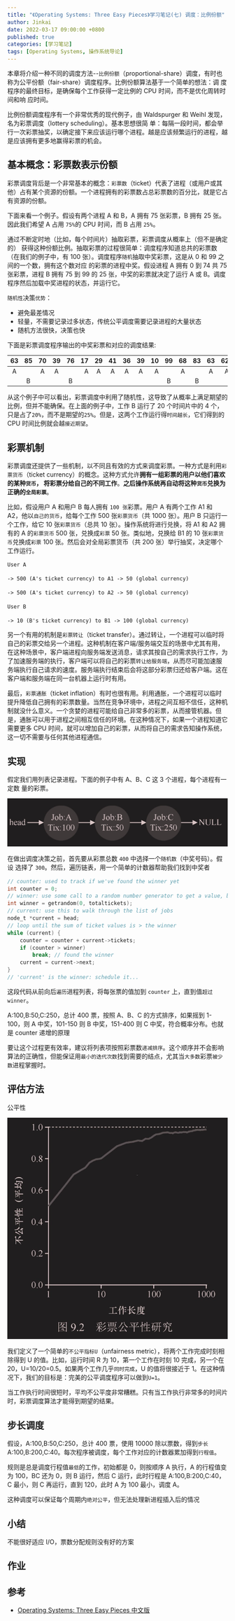 ```yaml
---
title: "《Operating Systems: Three Easy Pieces》学习笔记(七) 调度：比例份额"
author: Jinkai
date: 2022-03-17 09:00:00 +0800
published: true
categories: [学习笔记]
tags: [Operating Systems, 操作系统导论]
---
```


本章将介绍一种不同的调度方法--`比例份额`（proportional-share）调度，有时也称为公平份额（fair-share）调度程序。比例份额算法基于一个简单的想法：调 度程序的最终目标，是确保每个工作获得一定比例的 CPU 时间，而不是优化周转时间和响 应时间。

比例份额调度程序有一个非常优秀的现代例子，由 Waldspurger 和 Weihl 发现，名为彩票调度（lottery scheduling）。基本思想很简 单：每隔一段时间，都会举行一次彩票抽奖，以确定接下来应该运行哪个进程。越是应该频繁运行的进程，越是应该拥有更多地赢得彩票的机会。

## 基本概念：彩票数表示份额

彩票调度背后是一个非常基本的概念：`彩票数`（ticket）代表了进程（或用户或其他）占有某个资源的份额。一个进程拥有的彩票数占总彩票数的百分比，就是它占有资源的份额。

下面来看一个例子。假设有两个进程 A 和 B，A 拥有 75 张彩票，B 拥有 25 张。因此我们希望 A 占用 `75%`的 CPU 时间，而 B 占用 `25%`。

通过不断定时地（比如，每个时间片）抽取彩票，彩票调度从概率上（但不是确定的） 获得这种份额比例。抽取彩票的过程很简单：调度程序知道总共的彩票数（在我们的例子中，有 100 张）。调度程序`随机`抽取中奖彩票，这是从 0 和 99 之间的一个数，拥有这个数对应 的彩票的进程中奖。假设进程 A 拥有 0 到 74 共 75 张彩票，进程 B 拥有 75 到 99 的 25 张，中奖的彩票就决定了运行 A 或 B。调度程序然后加载中奖进程的状态，并运行它。

`随机性`决策`优势`：

- 避免最差情况
- 轻量，不需要记录过多状态，传统公平调度需要记录进程的大量状态
- 随机方法很快，决策也快

下面是彩票调度程序输出的中奖彩票和对应的调度结果:

| 63  | 85  | 70  | 39  | 76  |  17 | 29  | 41  | 36  | 39  |  10 | 99  | 68  | 83  | 63  |  62 | 43  |  0  | 49  | 49  |
| :-: | :-: | :-: | :-: | :-: | --: | :-: | :-: | :-: | :-: | --: | :-: | :-: | :-: | :-: | --: | :-: | :-: | :-: | :-: |
|  A  |     |  A  |  A  |     |   A |  A  |  A  |  A  |  A  |   A |     |  A  |     |  A  |   A |  A  |  A  |  A  |  A  |
|     |  B  |     |     |  B  |     |     |     |     |     |     |  B  |     |  B  |     |     |     |     |     |     |

从这个例子中可以看出，彩票调度中利用了随机性，这导致了从概率上满足期望的比例，但并不能确保。在上面的例子中，工作 B 运行了 20 个时间片中的 4 个，只是占了`20%`，而不是期望的`25%`。但是，这两个工作运行得`时间越长`，它们得到的 CPU 时间比例就会越`接近期望`。

## 彩票机制

彩票调度还提供了一些机制，以不同且有效的方式来调度彩票。一种方式是利用`彩票货币`（ticket currency）的概念。这种方式允许**拥有一组彩票的用户以他们喜欢的某种`货币`， 将彩票分给自己的不同工作**。**之后操作系统再自动将这种`货币`兑换为正确的`全局彩票`**。

比如，假设用户 A 和用户 B 每人拥有 `100 张`彩票。用户 A 有两个工作 A1 和 A2，他以`自己的货币`，给每个工作 500 张`彩票货币`（共 1000 张）。用户 B 只运行一个工作，给它 10 张`彩票货币`（总共 10 张）。操作系统将进行兑换，将 A1 和 A2 拥有的 A 的`彩票货币` 500 张，兑换成`彩票` 50 张。类似地，兑换给 B1 的 10 张`彩票货币`兑换成`彩票` 100 张。然后会对全局彩票货币（共 200 张）举行抽奖，决定哪个工作运行。

```text
User A

-> 500 (A's ticket currency) to A1 -> 50 (global currency)

-> 500 (A's ticket currency) to A2 -> 50 (global currency)

User B

-> 10 (B's ticket currency) to B1 -> 100 (global currency)
```

另一个有用的机制是`彩票转让`（ticket transfer）。通过转让，一个进程可以临时将自己的彩票交给另一个进程。这种机制在客户端/服务端交互的场景中尤其有用，在这种场景中，客户端进程向服务端发送消息，请求其按自己的需求执行工作，为了加速服务端的执行，客户端可以将自己的彩票`转让给服务端`，从而尽可能加速服务端执行自己请求的速度。服务端执行结束后会将这部分彩票归还给客户端。这在客户端和服务端在同一台机器上运行时有用。

最后，`彩票通胀`（ticket inflation）有时也很有用。利用通胀，一个进程可以临时提升降低自己拥有的彩票数量。当然在竞争环境中，进程之间互相不信任，这种机制就没什么意义。一个贪婪的进程可能给自己非常多的彩票，从而接管机器。但是，通胀可以用于进程之间相互信任的环境。在这种情况下，如果一个进程知道它需要更多 CPU 时间，就可以增加自己的彩票，从而将自己的需求告知操作系统，这一切不需要与任何其他进程通信。

## 实现

假定我们用列表记录进程。下面的例子中有 A、B、C 这 3 个进程，每个进程有一定数
量的彩票。

![currency1](/assets/img/2022-03-17-operating-systems-7/currency1.jpg)

在做出调度决策之前，首先要从彩票总数 `400` 中选择一个`随机数`（中奖号码）。假设 选择了 `300`。然后，遍历链表，用一个简单的计数器帮助我们找到中奖者

```c
// counter: used to track if we've found the winner yet
int counter = 0;
// winner: use some call to a random number generator to get a value, between 0 and the total # of tickets
int winner = getrandom(0, totaltickets);
// current: use this to walk through the list of jobs
node_t *current = head;
// loop until the sum of ticket values is > the winner
while (current) {
    counter = counter + current->tickets;
    if (counter > winner)
        break; // found the winner
    current = current->next;
}
// 'current' is the winner: schedule it...
```

这段代码从前向后`遍历`进程列表，将每张票的值加到 `counter` 上，直到值`超过 winner`。

A:100,B:50,C:250，总计 400 票，按照 A、B、C 的方式排序，如果摇到 1-100，则 A 中奖，101-150 则 B 中奖，151-400 则 C 中奖，符合概率分布。也就是 counter 递增的原理

要让这个过程更有效率，建议将列表项按照彩票数`递减排序`。这个顺序并不会影响算法的正确性，但能保证用`最小的迭代次数`找到需要的结点，尤其当`大多数`彩票`被少数`进程掌握时。

## 评估方法

公平性

![fairness](/assets/img/2022-03-17-operating-systems-7/gongpin.jpg)

我们定义了一个简单的`不公平指标U`（unfairness metric），将两个工作完成时刻相除得到 U 的值。比如，运行时间 R 为 10，第一个工作在时刻 10 完成，另一个在 20，U=10/20=0.5。如果两个工作几乎`同时完成`，U 的值将很接近于 1。在这种情况下，我们的目标是：完美的公平调度程序可以做到`U=1`。

当工作执行时间很短时，平均不公平度非常糟糕。只有当工作执行非常多的时间片时，彩票调度算法才能得到期望的结果。

## 步长调度

假设，A:100,B:50,C:250，总计 400 票，使用 10000 除以票数，得到`步长`A:100,B:200,C:40。每次程序被调度，每个工作对应的计数器累加得到`行程值`。

规则是总是调度行程值`最低`的工作，初始都是 0，则按顺序 A 执行，A 的行程值变为 100，BC 还为 0，则 B 运行，然后 C 运行，此时行程是 A:100,B:200,C:40，C 最小，则 C 再运行，直到 120，此时 A 为 100 最小，调度 A。

这种调度可以保证每个周期内`绝对公平`，但无法处理新进程插入后的情况

## 小结

不能很好适应 I/O，票数分配规则没有好的方案

## 作业

## 参考

- [Operating Systems: Three Easy Pieces 中文版](https://pages.cs.wisc.edu/~remzi/OSTEP/Chinese/09.pdf)
